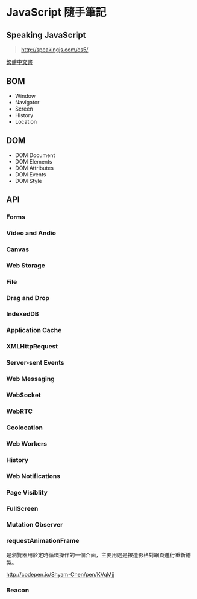# JavaScript 隨手筆記

## Speaking JavaScript
> http://speakingjs.com/es5/

[繁體中文書](http://www.tenlong.com.tw/items/9789863478584)

## BOM
* Window
* Navigator
* Screen
* History
* Location

## DOM
* DOM Document
* DOM Elements
* DOM Attributes
* DOM Events
* DOM Style

## API

### Forms

### Video and Andio

### Canvas

### Web Storage

### File

### Drag and Drop

### IndexedDB

### Application Cache

### XMLHttpRequest

### Server-sent Events

### Web Messaging

### WebSocket

### WebRTC

### Geolocation

### Web Workers

### History

### Web Notifications

### Page Visiblity

### FullScreen

### Mutation Observer

### requestAnimationFrame
是瀏覽器用於定時循環操作的一個介面，主要用途是按造影格對網頁進行重新繪製。

http://codepen.io/Shyam-Chen/pen/KVqMjj

### Beacon
